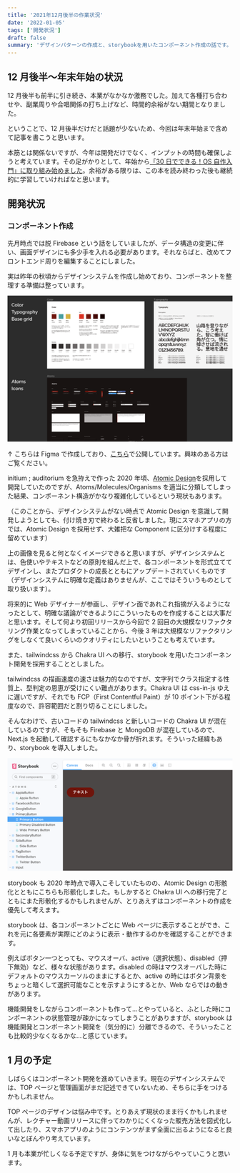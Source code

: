 ```yaml
---
title: '2021年12月後半の作業状況'
date: '2022-01-05'
tags: ['開発状況']
draft: false
summary: 'デザインパターンの作成と、storybookを用いたコンポーネント作成の話です。'
---
```


## 12 月後半〜年末年始の状況

12 月後半も前半に引き続き、本業がなかなか激務でした。加えて各種打ち合わせや、副業周りや合唱関係の打ち上げなど、時間的余裕がない期間となりました。

ということで、12 月後半だけだと話題が少ないため、今回は年末年始まで含めて記事を書こうと思います。

本筋とは関係ないですが、今年は開発だけでなく、インプットの時間も確保しようと考えています。その足がかりとして、年始から[「30 日でできる！OS 自作入門」に取り組み始めました](https://zenn.dev/chorkaichan/scraps/28567f1358495b)。余裕がある限りは、この本を読み終わった後も継続的に学習していければなと思います。

## 開発状況

### コンポーネント作成

先月時点では脱 Firebase という話をしていましたが、データ構造の変更に伴い、画面デザインにも多少手を入れる必要があります。それならばと、改めてフロントエンド周りを編集することにしました。

実は昨年の秋頃からデザインシステムを作成し始めており、コンポーネントを整理する準備は整っています。

![デザインシステム](/static/images/2022_01_15_01.png)

↑ こちらは Figma で作成しており、[こちら](https://www.figma.com/file/2v5qqGLNAAqpKn5TX0H2VW/initium-%3B-auditorium?node-id=0%3A1)で公開しています。興味のある方はご覧ください。

initium ; auditorium を急拵えで作った 2020 年頃、[Atomic Design](https://www.codegrid.net/articles/2017-atomic-design-1/)を採用して開発していたのですが、Atoms/Molecules/Organisms を適当に分類してしまった結果、コンポーネント構造がかなり複雑化しているという現状もあります。

（このことから、デザインシステムがない時点で Atomic Design を意識して開発しようとしても、付け焼き刃で終わると反省しました。現にスマホアプリの方では、Atomic Design を採用せず、大雑把な Component に区分けする程度に留めています）

上の画像を見ると何となくイメージできると思いますが、デザインシステムとは、色使いやテキストなどの原則を組んだ上で、各コンポーネントを形式立ててデザインし、またプロダクトの成長とともにアップデートされていくものです（デザインシステムに明確な定義はありませんが、ここではそういうものとして取り扱います）。

将来的に Web デザイナーが参画し、デザイン面であれこれ指摘が入るようになったとして、明確な議論ができるようにこういったものを作成することは大事だと思います。そして何より初回リリースから今回で 2 回目の大規模なリファクタリング作業となってしまっていることから、今後 3 年は大規模なリファクタリングをしなくて良いくらいのクオリティにしたいということも考えています。

また、tailwindcss から Chakra UI への移行、storybook を用いたコンポーネント開発を採用することとしました。

tailwindcss の描画速度の速さは魅力的なのですが、文字列でクラス指定する性質上、型判定の恩恵が受けにくい難点があります。Chakra UI は css-in-js ゆえに遅いですが、それでも FCP（First Contentful Paint）が 10 ポイント下がる程度なので、許容範囲だと割り切ることにしました。

そんなわけで、古いコードの tailwindcss と新しいコードの Chakra UI が混在しているのですが、そもそも Firebase と MongoDB が混在しているので、Next.js を起動して確認するにもなかなか骨が折れます。そういった経緯もあり、storybook を導入しました。

![storybook](/static/images/2022_01_15_02.png)

storybook も 2020 年時点で導入こそしていたものの、Atomic Design の形骸化とともにこちらも形骸化しました。もしかすると Chakra UI への移行完了とともにまた形骸化するかもしれませんが、とりあえずはコンポーネントの作成を優先して考えます。

storybook は、各コンポーネントごとに Web ページに表示することができ、これを元に各要素が実際にどのように表示・動作するのかを確認することができます。

例えばボタン一つとっても、マウスオーバ、active（選択状態）、disabled（押下無効）など、様々な状態があります。disabled の時はマウスオーバした時にデフォルトのマウスカーソルのままにするとか、active の時にはボタン背景をちょっと暗くして選択可能なことを示すようにするとか、Web ならではの動きがあります。

機能開発をしながらコンポーネントも作って…とやっていると、ふとした時にコンポーネントの状態管理が疎かになってしまうことがありますが、storybook は機能開発とコンポーネント開発を（気分的に）分離できるので、そういったことも比較的少なくなるかな…と感じています。

## 1 月の予定

しばらくはコンポーネント開発を進めていきます。現在のデザインシステムでは、TOP ページと管理画面がまだ記述できていないため、そちらに手をつけるかもしれません。

TOP ページのデザインは悩み中です。とりあえず現状のまま行くかもしれませんが、レクチャー動画リリースに伴ってわかりにくくなった販売方法を図式化して出したり、スマホアプリのようにコンテンツがまず全面に出るようになると良いなとぼんやり考えています。

1 月も本業が忙しくなる予定ですが、身体に気をつけながらやっていこうと思います。
